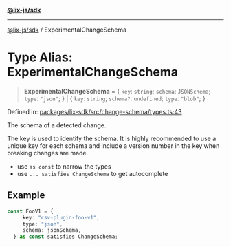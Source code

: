 [**@lix-js/sdk**](../README.md)

***

[@lix-js/sdk](../README.md) / ExperimentalChangeSchema

# Type Alias: ExperimentalChangeSchema

> **ExperimentalChangeSchema** = \{ `key`: `string`; `schema`: `JSONSchema`; `type`: `"json"`; \} \| \{ `key`: `string`; `schema?`: `undefined`; `type`: `"blob"`; \}

Defined in: [packages/lix-sdk/src/change-schema/types.ts:43](https://github.com/opral/monorepo/blob/95d464500b14a3c0aabc535935d800ebcc86d1ad/packages/lix-sdk/src/change-schema/types.ts#L43)

The schema of a detected change.

The key is used to identify the schema. It is highly
recommended to use a unique key for each schema and
include a version number in the key when breaking
changes are made.

- use `as const` to narrow the types
- use `... satisfies ChangeSchema` to get autocomplete

## Example

```ts
const FooV1 = {
     key: "csv-plugin-foo-v1",
     type: "json",
     schema: jsonSchema,
  } as const satisfies ChangeSchema;
```
